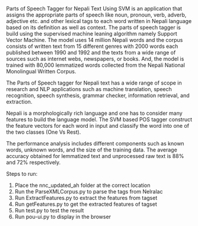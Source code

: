 Parts of Speech Tagger for Nepali Text Using SVM is an application that assigns the appropriate parts of speech like noun, pronoun, verb, adverb, adjective etc. and other lexical tags to each word written in Nepali language based on its definition as well as context. The parts of speech tagger is build using the supervised machine leaning algorithm namely Support Vector Machine. The model uses 14 million Nepali words and the corpus consists of written text from 15 different genres with 2000 words each published between 1990 and 1992 and the texts from a wide range of sources such as internet webs, newspapers, or books. And, the model is trained with 80,000 lemmatized words collected from the Nepali National Monolingual Written Corpus. 
 
The Parts of Speech tagger for Nepali text has a wide range of scope in research and NLP applications such as machine translation, speech recognition, speech synthesis, grammar checker, information retrieval, and extraction. 
 
Nepali is a  morphologically rich language and one has to consider many features to build the language model. The SVM based POS tagger construct the feature vectors for each word in input and classify the word into one of the two classes (One Vs Rest). 
 
The performance analysis includes different components such as known words, unknown words, and the size of the training data. The average accuracy obtained for lemmatized text and unprocessed raw text is 88% and 72% respectively. 
  
  
Steps to run:
1. Place the nnc_updated_ah folder at the correct location
2. Run the ParseXMLCorpus.py to parse the tags from Nelralac 
3. Run ExtractFeatures.py to extract the features from tagset
4. Run getFeatures.py to get the extracted features of tagset
5. Run test.py to test the result
6. Run pou-ui.py to display in the browser
